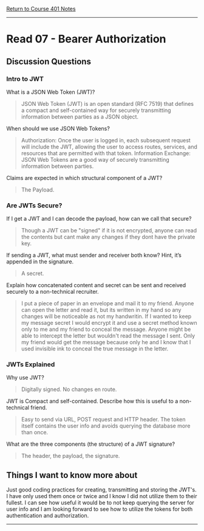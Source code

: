 [Return to Course 401 Notes](https://KrisDunning.github.io/401-Reading-Notes)

-----

# Read 07 - Bearer Authorization

## Discussion Questions

### Intro to JWT

What is a JSON Web Token (JWT)?
>JSON Web Token (JWT) is an open standard (RFC 7519) that defines a compact and self-contained way for securely transmitting information between parties as a JSON object.

When should we use JSON Web Tokens?
>Authorization: Once the user is logged in, each subsequent request will include the JWT, allowing the user to access routes, services, and resources that are permitted with that token.
> Information Exchange: JSON Web Tokens are a good way of securely transmitting information between parties.

Claims are expected in which structural component of a JWT?
> The Payload.

### Are JWTs Secure?

If I get a JWT and I can decode the payload, how can we call that secure?
> Though a JWT can be "signed" if it is not encrypted, anyone can read the contents but cant make any changes if they dont have the private key.

If sending a JWT, what must sender and receiver both know? Hint, it’s appended in the signature.
> A secret.

Explain how concatenated content and secret can be sent and received securely to a non-technical recruiter.
> I put a piece of paper in an envelope and mail it to my friend. Anyone can open the letter and read it, but its written in my hand so any changes will be noticeable as not my handwritin. If I wanted to keep my message secret I would encrypt it and use a secret method known only to me and my friend to conceal the message. Anyone might be able to intercept the letter but wouldn't read the message I sent. Only my friend would get the message because only he and I know that I used invisible ink to conceal the true message in the letter.

### JWTs Explained

Why use JWT?
> Digitally signed. No changes en route. 

JWT is Compact and self-contained. Describe how this is useful to a non-technical friend.
> Easy to send via URL, POST request and HTTP header. The token itself contains the user info and avoids querying the database more than once.

What are the three components (the structure) of a JWT signature?
> The header, the payload, the signature.

## Things I want to know more about

Just good coding practices for creating, transmitting and storing the JWT's. I have only used them once or twice and I know I did not utilize them to their fullest. I can see how useful it would be to not keep querying the server for user info and I am looking forward to see how to utilize the tokens for both authentication and authorization.

-----
